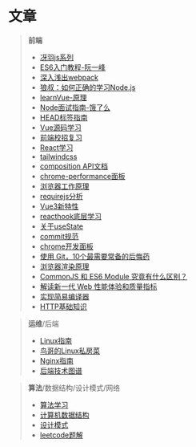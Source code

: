 # 文章

> **前端**
>
> - [冴羽js系列](https://github.com/mqyqingfeng/Blog)
> - [ES6入门教程-阮一峰](https://es6.ruanyifeng.com/)
> - [深入浅出webpack](https://webpack.wuhaolin.cn/)
> - [狼叔：如何正确的学习Node.js](https://github.com/i5ting/How-to-learn-node-correctly)
> - [learnVue-原理](https://github.com/answershuto/learnVue)
> - [Node面试指南-饿了么](https://github.com/ElemeFE/node-interview)
> - [HEAD标签指南](https://github.com/Amery2010/HEAD)
> - [Vue源码学习](https://github.com/ustbhuangyi/vue-analysis)
> - [前端校招复习](https://github.com/CavsZhouyou/Front-End-Interview-Notebook)
> - [React学习](https://github.com/kdchang/reactjs101)
> - [tailwindcss](https://tailwindcss.com/)
> - [composition API文档](https://composition-api.vuejs.org/zh/api.html#setup)
> - [chrome-performance面板](https://www.jianshu.com/p/d476bd527e48)
> - [浏览器工作原理](https://www.html5rocks.com/zh/tutorials/internals/howbrowserswork/)
> - [requirejs分析](https://foio.github.io/requireJS/)
> - [Vue3新特性](https://www.yuque.com/woniuppp/vue3/feature)
> - [reacthook底层学习](https://mp.weixin.qq.com/s?__biz=MzI0MzIyMDM5Ng==&mid=2649829727&idx=1&sn=6b8175c0f4bab09b7addcbdb47bc44df&chksm=f175fb9cc602728a5f357388ea3f2b514914b2209cdee15997f1711fc676b7fd083ef59eb945&mpshare=1&scene=24&srcid=0902iCKL5m4M0TpwQaIZIs6N&sharer_sharetime=1599046755356&sharer_shareid=9b75eb39a20dc3c7646f221450aa88c0&key=d1b2c53fcb9e77ee4a0be9c5093dc79e87001750896f2382b033a3a22f29fb15be91a9be3585a7d0adc0010942c5e9c5f9507084bb455f3f3ff5a82df2e75f4868b3c2a16054ab194d9e64e27c9bae12bc26198021dbedc7849508bfae55b3bb8ca1d285023aaf1dd5d8e1ce46544cbb451cdd3bd8ddb59860510c0e1884161e&ascene=14&uin=MjUzMjM4MTgyOQ%3D%3D&devicetype=Windows+8+x64&version=62090529&lang=zh_CN&exportkey=A75asANRuQciXfRqencvCqs%3D&pass_ticket=ktxmAwcxinuhEbyg2Z9n6EIP76D7BiGN44j6HloLSSIjfqa5xaD5a7Qw1dgHdgeX&wx_header=0)
> - [关于useState](https://mp.weixin.qq.com/s?__biz=MzA5NzkwNDk3MQ==&mid=2650593228&idx=1&sn=4bd2cc69378f2fa3e1db315ac3de4719&chksm=8891c7e8bfe64efec7318771cf445b406b572154d8f1085c5ec5d6c4853fb5c7d5f580b80404&mpshare=1&scene=24&srcid=0831Q42ElqefzKmEsbLloUX0&sharer_sharetime=1598866735736&sharer_shareid=9b75eb39a20dc3c7646f221450aa88c0&key=1fd465a69b407b1cf907b76f6f8094001a03656ec2d93da9751841008b3a8caa5ac9443612769f779f222ae6246205161100eb6c6e7e337d163ee436771ca87d7c46bd6554a28d0ddb69fbf5e37401fbea0908a7fc8ca0ae25c0c11ae2e8bd8d2de59596ade4ed98c816a83ef3e1891d3d6fa538e926fa630f64c71d83c787c9&ascene=14&uin=MjUzMjM4MTgyOQ%3D%3D&devicetype=Windows+8+x64&version=62090529&lang=zh_CN&exportkey=Ax53K0p7JoKjb88YnSghJBM%3D&pass_ticket=ktxmAwcxinuhEbyg2Z9n6EIP76D7BiGN44j6HloLSSIjfqa5xaD5a7Qw1dgHdgeX&wx_header=0)
> - [commit规范](https://mp.weixin.qq.com/s?__biz=MzA5NzkwNDk3MQ==&mid=2650592591&idx=1&sn=c04e1a13f28ee703a665d3abc22196a5&chksm=8891c56bbfe64c7de9137b32fa99cff06eaf397b36c7d6cc52d2200e5168da81c62fc3f388c5&scene=126&sessionid=1595842587&key=d1b2c53fcb9e77ee9909a0ee30ff6084be5295eabb372cd9c4718b072a10956b7588aa7fbd15e33d9e4f6eb8b2bc4b723120db9460c8f71005fab4523be2e074ce3649997cf0e2c4a60f32fcb0ba4a82734055f0b005067128d13967e2bd0650f7bb0b0d0bb7c0442da686b93c1935026273accd097ea226ee18c8f6d68f5875&ascene=14&uin=MjUzMjM4MTgyOQ%3D%3D&devicetype=Windows+8+x64&version=62090529&lang=zh_CN&exportkey=A7HVinoBrYXA%2Fs8Xq1x0FrY%3D&pass_ticket=ktxmAwcxinuhEbyg2Z9n6EIP76D7BiGN44j6HloLSSIjfqa5xaD5a7Qw1dgHdgeX&wx_header=0)
> - [chrome开发面板](https://mp.weixin.qq.com/s?__biz=MzA5NzkwNDk3MQ==&mid=2650592119&idx=1&sn=6ada75d650d0f984654b0438e9684827&chksm=8891c353bfe64a4576046563d91e800a5cd6df8a619ff317b28328a62a9fe45b9f5f83af42ec&mpshare=1&scene=24&srcid=0719zx1eQzS9UER7mD20NLU0&sharer_sharetime=1595111217747&sharer_shareid=9b75eb39a20dc3c7646f221450aa88c0&key=1fd465a69b407b1cadf7b92ff8d9127341f053495264688787edebfe1b7c62094959d0dc582de979684fccd835eb63802f2068d0394024bbbc135c3863645ac024bb35e379c7302108a1475182880881b27a0722e84f04ae551c206c144424c0367e662c2907eb3781c7da69ac43867b134906ee136eab9b4060982d504b9145&ascene=14&uin=MjUzMjM4MTgyOQ%3D%3D&devicetype=Windows+8+x64&version=62090529&lang=zh_CN&exportkey=AyJnPMQauD3%2FV%2FUkBCkDkG0%3D&pass_ticket=ktxmAwcxinuhEbyg2Z9n6EIP76D7BiGN44j6HloLSSIjfqa5xaD5a7Qw1dgHdgeX&wx_header=0)
> - [使用 Git，10个最需要常备的后悔药](https://mp.weixin.qq.com/s?__biz=MzI3NDczNzU0OQ==&mid=2247486940&idx=1&sn=56ff2d75f846954cfe72540d4239eb8d&chksm=eb0e3d3edc79b4287d22ef5b1514487855ae8bd45e736663224dcc5f161c69d6bd531b9b4a95&mpshare=1&scene=24&srcid=0717gYcb0WQYJ26YYSlUb3Fi&sharer_sharetime=1595066408660&sharer_shareid=9b75eb39a20dc3c7646f221450aa88c0&key=8c9049d0f83009fe709f7dc1284d18ea2dc0e13dceac1af5a7b696223c79aecde00acb8e9a7e4051f4423bf509af82b21d1f154cea5fd512d62f53bb40553b698291514f8eb3b3e66bea8025ae02ae25d9268ded36096ce9441e1def22b1e9575c1aa46e81d69582639bca6142e11d6006c326e196e950a440adcb426171a249&ascene=14&uin=MjUzMjM4MTgyOQ%3D%3D&devicetype=Windows+8+x64&version=62090529&lang=zh_CN&exportkey=A97XwG%2BX3CdGDcoqYBeKJjU%3D&pass_ticket=ktxmAwcxinuhEbyg2Z9n6EIP76D7BiGN44j6HloLSSIjfqa5xaD5a7Qw1dgHdgeX&wx_header=0)
> - [浏览器渲染原理](https://mp.weixin.qq.com/s?__biz=MzA4Nzg0MDM5Nw==&mid=2247485463&idx=1&sn=c9399969ff961119dbdfaa99f99c73cb&chksm=90320bf5a74582e303487962707fd9f3591ecc097f6a36d821104cad16d5fa1a4a27df6de7b8&mpshare=1&scene=24&srcid=&sharer_sharetime=1593650137890&sharer_shareid=9b75eb39a20dc3c7646f221450aa88c0&key=d1b2c53fcb9e77ee85daa8df1f137b9f7140f21bf6f74e0f061875c5d89a9a91a5231ffb628bc92682d4ee510b98b1823c51e35eeba2ba9a1bf881f89e065d301e319fb3b18288d89fc2d0ddf52a0cfa8d2695e9ae1237784dc301a7aff5a603229ae34dc6e5514556fcdc2d36e107120d03af6c16b7aa8556d40e8a159115fb&ascene=14&uin=MjUzMjM4MTgyOQ%3D%3D&devicetype=Windows+8+x64&version=62090529&lang=zh_CN&exportkey=A6D%2BVuz%2F8OilrHaIQueHYlM%3D&pass_ticket=ktxmAwcxinuhEbyg2Z9n6EIP76D7BiGN44j6HloLSSIjfqa5xaD5a7Qw1dgHdgeX&wx_header=0)
> - [CommonJS 和 ES6 Module 究竟有什么区别？](https://mp.weixin.qq.com/s?__biz=MzUxNzk1MjQ0Ng==&mid=2247485565&idx=1&sn=091bf087cdfb6f1aadd88cb080fe124a&chksm=f9910eaccee687bad9b655e3fd375e7893d702171a14a133458b551275e60e50311df4ded512&mpshare=1&scene=24&srcid=&sharer_sharetime=1592887736971&sharer_shareid=9b75eb39a20dc3c7646f221450aa88c0&key=d1b2c53fcb9e77ee4c1ef638f368d798d89fb29bb2897ae08f6152504d13243ed90cb4ef21692eb68b593baf52fbf47fe5f1b819da26cd1d7c0335f0611688e5f6a76b6d7a714afcd6dce02031083826fbff1c82b3fadb5381bfb8a863311d6e0c96b82ac7d7b7451b8de76aa86f1bb3481d4a69ae4ba9cb63386ca3c871e7a3&ascene=14&uin=MjUzMjM4MTgyOQ%3D%3D&devicetype=Windows+8+x64&version=62090529&lang=zh_CN&exportkey=A0nISLXIgHm7WY2hTiw6vkQ%3D&pass_ticket=ktxmAwcxinuhEbyg2Z9n6EIP76D7BiGN44j6HloLSSIjfqa5xaD5a7Qw1dgHdgeX&wx_header=0)
> - [解读新一代 Web 性能体验和质量指标](https://mp.weixin.qq.com/s?__biz=Mzg2NDAzMjE5NQ==&mid=2247485739&idx=1&sn=7c51f0df716eafce959eb68f9370a3d3&chksm=ce6ecd87f91944918d567d4ce9db298bcf8a9555e944789fa67ef880ca960709d2755cce6aef&mpshare=1&scene=24&srcid=&sharer_sharetime=1590465945437&sharer_shareid=9b75eb39a20dc3c7646f221450aa88c0&key=4cf40c946f4d610c621c19d3a7cf38996518b8f8103c515acb419622a4469f18054f60cad74f5c1ef09fa9d9b79fe31fdea60fbe0c64666a1c42fa7218fb175a8d7ed6ae24efc9aa07e4f841c6a4dca78e533c07a3906c06bfcea0c4efd0371682b7a8ab43e3dce226da895b27034ff4d4cc513a3cb5dc035c27b45f17804fba&ascene=14&uin=MjUzMjM4MTgyOQ%3D%3D&devicetype=Windows+8+x64&version=62090529&lang=zh_CN&exportkey=A1f%2BI%2B3lkGJUtOMMnfobbZ4%3D&pass_ticket=ktxmAwcxinuhEbyg2Z9n6EIP76D7BiGN44j6HloLSSIjfqa5xaD5a7Qw1dgHdgeX&wx_header=0)
> - [实现简易编译器](https://mp.weixin.qq.com/s?__biz=MzIxNjgwMDIzMA==&mid=2247485438&idx=1&sn=30aaa0ab30161209b5575c97307f862b&chksm=9782c977a0f54061503ca7e908a80f38b28327adcbe57c526e40ba756de02b9b6f4a866e403b&mpshare=1&scene=24&srcid=&sharer_sharetime=1588250029783&sharer_shareid=9b75eb39a20dc3c7646f221450aa88c0&key=9d3ca08bb5be9f04ecd24aa647d2e8330af78d701b0caf025efd24a6cd4ae2bc5fca52a515c2159bdd122a77df3f838c1e4651fe0c66adf2de34c41207ac80ebcf31d2721093a401638dcde010d766f996eba8795f3ae47a52da1a5cf50989820d20dabf77381caccb78b8b573e18dcf951656b56e60b0b173485a8a650c3f4a&ascene=14&uin=MjUzMjM4MTgyOQ%3D%3D&devicetype=Windows+8+x64&version=62090529&lang=zh_CN&exportkey=A%2BHfvB1kucMjdI0zgbSQq3o%3D&pass_ticket=ktxmAwcxinuhEbyg2Z9n6EIP76D7BiGN44j6HloLSSIjfqa5xaD5a7Qw1dgHdgeX&wx_header=0)
> - [HTTP基础知识](https://mp.weixin.qq.com/s?__biz=MzU4ODI1MjA3NQ==&mid=2247485321&idx=2&sn=ac551d41535be46d866e98d956cbff89&chksm=fdded14dcaa9585bbc4bb0ca9f469da201f1d7689fd4f94f235415113b4ada778cda9effaddb&mpshare=1&scene=24&srcid=&sharer_sharetime=1583715893515&sharer_shareid=9b75eb39a20dc3c7646f221450aa88c0&key=10b5f81a683662236b478724173ce44e2db185962663f5e7753584a39f64778b671ea8eea067460a9eb076369392f7e2200c15346b5b243a433587827b1d150f8db31ff0141255e10517c8c7da18ee72c88c723cb6b33bbbbaa1da7104ba90243127b8f4c20297abe25c81ddf5063b95751db19f3f305449ed1139510302d6e8&ascene=14&uin=MjUzMjM4MTgyOQ%3D%3D&devicetype=Windows+8+x64&version=62090529&lang=zh_CN&exportkey=A%2FK%2FcDDWdoX9FRBU3HKXl9M%3D&pass_ticket=ktxmAwcxinuhEbyg2Z9n6EIP76D7BiGN44j6HloLSSIjfqa5xaD5a7Qw1dgHdgeX&wx_header=0)

> **运维**/后端
>
> - [Linux指南](https://github.com/jaywcjlove/linux-command)
> - [鸟哥的Linux私房菜](http://cn.linux.vbird.org/linux_basic/Mandrake9.0/mandrake9.0.php)
> - [Nginx指南](https://github.com/jaywcjlove/nginx-tutorial)
> - [后端技术图谱](https://github.com/xingshaocheng/architect-awesome)

> **算法**/数据结构/设计模式/网络
>
> - [算法学习](https://github.com/labuladong/fucking-algorithm)
> - [计算机数据结构](https://github.com/trekhleb/javascript-algorithms/blob/master/README.zh-CN.md)
> - [设计模式](https://github.com/guanguans/design-patterns-for-humans-cn)
> - [leetcode题解](https://github.com/MisterBooo/LeetCodeAnimation)